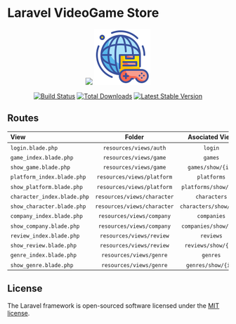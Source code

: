 # Laravel VideoGame Store

<p align="center">
	<img src="https://res.cloudinary.com/dtfbvvkyp/image/upload/v1566331377/laravel-logolockup-cmyk-red.svg" width="400">
	<img src="videogame.png" width="128">
</p>
<p align="center">
<a href="https://travis-ci.org/laravel/framework"><img src="https://travis-ci.org/laravel/framework.svg" alt="Build Status"></a>
<a href="https://packagist.org/packages/laravel/framework"><img src="https://poser.pugx.org/laravel/framework/d/total.svg" alt="Total Downloads"></a>
<a href="https://packagist.org/packages/laravel/framework"><img src="https://poser.pugx.org/laravel/framework/v/stable.svg" alt="Latest Stable Version"></a>
</p>

## Routes

|      View                   | Folder | Asociated View |
| :------------------------- | :----: | :------------: |
| `login.blade.php`               | `resources/views/auth` | `login` |
| `game_index.blade.php`               | `resources/views/game`  | `games`          |
| `show_game.blade.php`               | `resources/views/game`  | `games/show/{id}` |
| `platform_index.blade.php`               | `resources/views/platform` | `platforms` |
| `show_platform.blade.php`               | `resources/views/platform` | `platforms/show/{id}` |
| `character_index.blade.php`               | `resources/views/character` | `characters` |
| `show_character.blade.php`               | `resources/views/character` | `characters/show/{id}` |
| `company_index.blade.php`               | `resources/views/company` | `companies` |
| `show_company.blade.php`               | `resources/views/company` | `companies/show/{id}` |
| `review_index.blade.php`               | `resources/views/review` | `reviews` |
| `show_review.blade.php`               | `resources/views/review` | `reviews/show/{id}` |
| `genre_index.blade.php`               | `resources/views/genre` | `genres` |
| `show_genre.blade.php`               | `resources/views/genre` | `genres/show/{id}` |



## License

The Laravel framework is open-sourced software licensed under the [MIT license](https://opensource.org/licenses/MIT).

